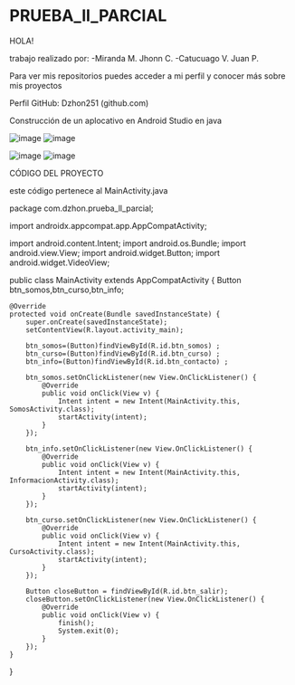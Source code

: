 # PRUEBA_ll_PARCIAL

HOLA!

trabajo realizado por:
  -Miranda M. Jhonn C.
  -Catucuago V. Juan P.

Para ver mis repositorios puedes acceder a mi perfil y conocer más sobre mis proyectos

Perfil GitHub: Dzhon251 (github.com)

Construcción de un aplocativo en Android Studio en java 

![image](https://github.com/Dzhon251/PRUEBA_ll_PARCIAL/assets/133244354/d74d490f-0d0d-49d3-8f83-0bf6232b61ff)
![image](https://github.com/Dzhon251/PRUEBA_ll_PARCIAL/assets/133244354/1f93e998-0d58-4807-ba60-b1470bffbf13)

![image](https://github.com/Dzhon251/PRUEBA_ll_PARCIAL/assets/133244354/15727114-9a36-4c8f-83d0-162886a29b53)
![image](https://github.com/Dzhon251/PRUEBA_ll_PARCIAL/assets/133244354/a86c2a75-69ec-459e-ba35-6f47ba311d58)



CÓDIGO DEL PROYECTO

este código pertenece al MainActivity.java

package com.dzhon.prueba_ll_parcial;

import androidx.appcompat.app.AppCompatActivity;

import android.content.Intent;
import android.os.Bundle;
import android.view.View;
import android.widget.Button;
import android.widget.VideoView;

public class MainActivity extends AppCompatActivity {
Button btn_somos,btn_curso,btn_info;

    @Override
    protected void onCreate(Bundle savedInstanceState) {
        super.onCreate(savedInstanceState);
        setContentView(R.layout.activity_main);

        btn_somos=(Button)findViewById(R.id.btn_somos) ;
        btn_curso=(Button)findViewById(R.id.btn_curso) ;
        btn_info=(Button)findViewById(R.id.btn_contacto) ;

        btn_somos.setOnClickListener(new View.OnClickListener() {
            @Override
            public void onClick(View v) {
                Intent intent = new Intent(MainActivity.this, SomosActivity.class);
                startActivity(intent);
            }
        });

        btn_info.setOnClickListener(new View.OnClickListener() {
            @Override
            public void onClick(View v) {
                Intent intent = new Intent(MainActivity.this, InformacionActivity.class);
                startActivity(intent);
            }
        });

        btn_curso.setOnClickListener(new View.OnClickListener() {
            @Override
            public void onClick(View v) {
                Intent intent = new Intent(MainActivity.this, CursoActivity.class);
                startActivity(intent);
            }
        });

        Button closeButton = findViewById(R.id.btn_salir);
        closeButton.setOnClickListener(new View.OnClickListener() {
            @Override
            public void onClick(View v) {
                finish();
                System.exit(0);
            }
        });
    }
}
